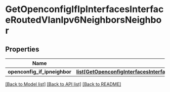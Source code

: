 # GetOpenconfigIfIpInterfacesInterfaceRoutedVlanIpv6NeighborsNeighbor

## Properties
Name | Type | Description | Notes
------------ | ------------- | ------------- | -------------
**openconfig_if_ipneighbor** | [**list[GetOpenconfigInterfacesInterfacesOpenconfiginterfacesinterfacesSubinterfacesOpenconfigifipipv6NeighborsNeighbor]**](GetOpenconfigInterfacesInterfacesOpenconfiginterfacesinterfacesSubinterfacesOpenconfigifipipv6NeighborsNeighbor.md) |  | [optional] 

[[Back to Model list]](../README.md#documentation-for-models) [[Back to API list]](../README.md#documentation-for-api-endpoints) [[Back to README]](../README.md)


